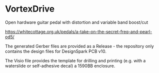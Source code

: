 # VortexDrive
Open hardware guitar pedal with distortion and variable band boost/cut

https://whitecottage.org.uk/pedals/a-take-on-the-secret-freq-and-pearl-od5/

The generated Gerber files are provided as a Release - the repository only contains the design files for DesignSpark PCB v10.

The Visio file provides the template for drilling and printing (e.g. with a waterslide or self-adhesive decal) a 1590BB enclosure.
